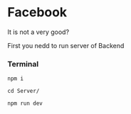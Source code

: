 # Facebook

It is not a very good?

First you nedd to run server of Backend
### Terminal
``` shell
npm i
```

``` shell
cd Server/
```
``` shell
npm run dev
```
